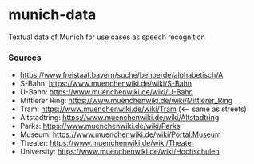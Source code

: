 # munich-data
Textual data of Munich for use cases as speech recognition




### Sources

* https://www.freistaat.bayern/suche/behoerde/alphabetisch/A
* S-Bahn: https://www.muenchenwiki.de/wiki/S-Bahn
* U-Bahn: https://www.muenchenwiki.de/wiki/U-Bahn
* Mittlerer Ring: https://www.muenchenwiki.de/wiki/Mittlerer_Ring
* Tram: https://www.muenchenwiki.de/wiki/Tram (<-- same as streets)
* Altstadtring: https://www.muenchenwiki.de/wiki/Altstadtring
* Parks: https://www.muenchenwiki.de/wiki/Parks
* Museum: https://www.muenchenwiki.de/wiki/Portal:Museum
* Theater: https://www.muenchenwiki.de/wiki/Theater
* University: https://www.muenchenwiki.de/wiki/Hochschulen